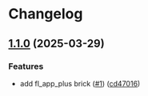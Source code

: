 # Changelog

## [1.1.0](https://github.com/KeidsID/my_bricks/compare/v1.0.0...v1.1.0) (2025-03-29)


### Features

* add fl_app_plus brick ([#1](https://github.com/KeidsID/my_bricks/issues/1)) ([cd47016](https://github.com/KeidsID/my_bricks/commit/cd470163ba92eb31c8c92e143b7d6cce61c6e5a8))
